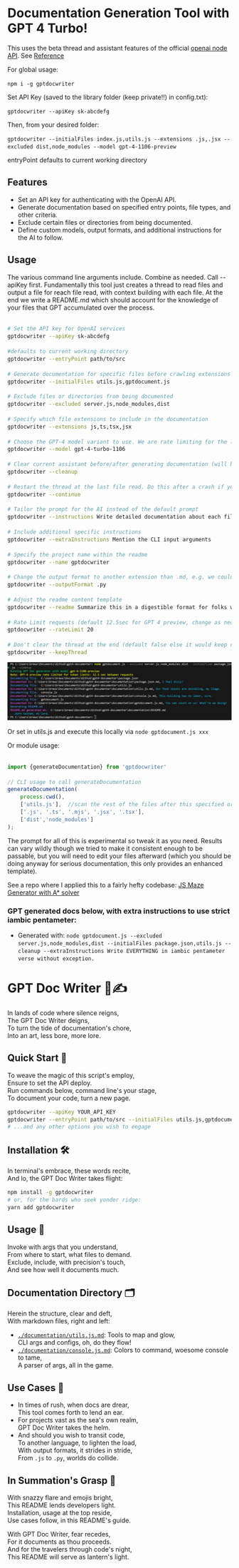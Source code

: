 # Documentation Generation Tool with GPT 4 Turbo!

This uses the beta thread and assistant features of the official [openai node API](https://github.com/openai/openai-node). See [Reference](https://platform.openai.com/docs/api-reference/assistants)

For global usage:

`npm i -g gptdocwriter`

Set API Key (saved to the library folder (keep private!!) in config.txt):

`gptdocwriter --apiKey sk-abcdefg`

Then, from your desired folder:

`gptdocwriter --initialFiles index.js,utils.js --extensions .js,.jsx --excluded dist,node_modules --model gpt-4-1106-preview`

entryPoint defaults to current working directory

## Features

- Set an API key for authenticating with the OpenAI API.
- Generate documentation based on specified entry points, file types, and other criteria.
- Exclude certain files or directories from being documented.
- Define custom models, output formats, and additional instructions for the AI to follow.

## Usage

The various command line arguments include. Combine as needed. Call --apiKey first. Fundamentally this tool just creates a thread to read files and output a file for reach file read, with context building with each file. At the end we write a README.md which should account for the knowledge of your files that GPT accumulated over the process.

```bash

# Set the API key for OpenAI services
gptdocwriter --apiKey sk-abcdefg

#defaults to current working directory
gptdocwriter --entryPoint path/to/src

# Generate documentation for specific files before crawling extensions in the order they appear
gptdocwriter --initialFiles utils.js,gptdocument.js

# Exclude files or directories from being documented
gptdocwriter --excluded server.js,node_modules,dist

# Specify which file extensions to include in the documentation
gptdocwriter --extensions js,ts,tsx,jsx

# Choose the GPT-4 model variant to use. We are rate limiting for the latest preview for you.
gptdocwriter --model gpt-4-turbo-1106

# Clear current assistant before/after generating documentation (will be cleared if instructions are updated)
gptdocwriter --cleanup

# Restart the thread at the last file read. Do this after a crash if you want to recover your position in the last thread, else it will be deleted on next call
gptdocwriter --continue

# Tailor the prompt for the AI instead of the default prompt
gptdocwriter --instructions Write detailed documentation about each file

# Include additional specific instructions
gptdocwriter --extraInstructions Mention the CLI input arguments

# Specify the project name within the readme
gptdocwriter --name gptdocwriter

# Change the output format to another extension than .md, e.g. we could transpose files from one programming language to another 
gptdocwriter --outputFormat .py

# Adjust the readme content template
gptdocwriter --readme Summarize this in a digestible format for folks who got a D in English

# Rate Limit requests (default 12.5sec for GPT 4 preview, change as necessary, we'll adapt too as rate limits are uncapped)
gptdocwriter --rateLimit 20

# Don't clear the thread at the end (default false else it would keep context on the next folder)
gptdocwriter --keepThread
```

![cap](./documentation/Capture.PNG)


Or set in utils.js and execute this locally via `node gptdocument.js xxx`

Or module usage:
```js 

import {generateDocumentation} from 'gptdocwriter'

// CLI usage to call generateDocumentation
generateDocumentation(
    process.cwd(), 
    ['utils.js'],  //scan the rest of the files after this specified order is completed
    ['.js', '.ts', '.mjs', '.jsx', '.tsx'], 
    ['dist','node_modules']
);

```

The prompt for all of this is experimental so tweak it as you need. Results can vary wildly though we tried to make it consistent enough to be passable, but you will need to edit your files afterward (which you should be doing anyway for serious documentation, this only provides an enhanced template).

See a repo where I applied this to a fairly hefty codebase: [JS Maze Generator with A* solver](https://github.com/joshbrew/JS-Maze-Generator-with-A-Star-Solver/tree/main/documentation)

### GPT generated docs below, with extra instructions to use strict iambic pentameter:

- Generated with: `node gptdocument.js --excluded server.js,node_modules,dist --initialFiles package.json,utils.js --cleanup --extraInstructions Write EVERYTHING in iambic pentameter verse without exception.`

# GPT Doc Writer 📜✍️

In lands of code where silence reigns, <br/>
The GPT Doc Writer deigns, <br/>
To turn the tide of documentation's chore, <br/>
Into an art, less bore, more lore.

## Quick Start 🚀

To weave the magic of this script's employ, <br/>
Ensure to set the API deploy. <br/>
Run commands below, command line's your stage, <br/>
To document your code, turn a new page.

```bash
gptdocwriter --apiKey YOUR_API_KEY
gptdocwriter --entryPoint path/to/src --initialFiles utils.js,gptdocument.js
# ...and any other options you wish to engage
```

## Installation 🛠

In terminal's embrace, these words recite, <br/>
And lo, the GPT Doc Writer takes flight:

```bash
npm install -g gptdocwriter
# or, for the bards who seek yonder ridge:
yarn add gptdocwriter
```

## Usage 📖

Invoke with args that you understand, <br/>
From where to start, what files to demand. <br/>
Exclude, include, with precision's touch, <br/>
And see how well it documents much.

## Documentation Directory 🗂

Herein the structure, clear and deft, <br/>
With markdown files, right and left:

- [`./documentation/utils.js.md`](./documentation/utils.js.md): Tools to map and glow, <br/>
  CLI args and configs, oh, do they flow!
- [`./documentation/console.js.md`](./documentation/console.js.md): Colors to command, woesome console to tame, <br/>
  A parser of args, all in the game.

## Use Cases 🎯

- In times of rush, when docs are drear, <br/>
  This tool comes forth to lend an ear. <br/>
- For projects vast as the sea's own realm, <br/>
  GPT Doc Writer takes the helm. <br/>
- And should you wish to transit code, <br/>
  To another language, to lighten the load, <br/>
  With output formats, it strides in stride, <br/>
  From `.js` to `.py`, worlds do collide.

## In Summation's Grasp 🌟

With snazzy flare and emojis bright, <br/>
This README lends developers light. <br/>
Installation, usage at the top reside, <br/>
Use cases follow, in this README's guide.

With GPT Doc Writer, fear recedes, <br/>
For it documents as thou proceeds. <br/>
And for the travelers through code's night, <br/>
This README will serve as lantern's light.



